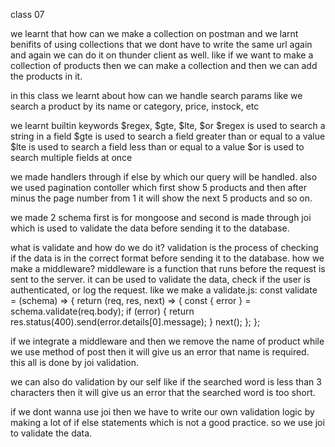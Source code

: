 class 07


we learnt that how can we make a collection on postman and we larnt benifits of using collections that we dont have to write the same url again and again
we can do it on thunder client as well. like if we want to make a collection of products then we can make a collection and then we can add the products in it.

in this class we learnt about how can we handle search params 
like we search a product by its name or category, price, instock, etc

we learnt builtin keywords $regex, $gte, $lte, $or
$regex is used to search a string in a field
$gte is used to search a field greater than or equal to a value
$lte is used to search a field less than or equal to a value
$or is used to search multiple fields at once

we made handlers through if else by which our query will be handled.
also we used pagination contoller which first show 5 products and then after minus the page number from 1 it will show the next 5 products and so on. 

we made 2 schema first is for mongoose and second is made through joi which is used to validate the data before sending it to the database.

what is validate and how do we do it?
validation is the process of checking if the data is in the correct format before sending it to the database.
how we make a middleware?
middleware is a function that runs before the request is sent to the server. it can be used to validate the data, check if the user is authenticated, or log the request. like we make a validate.js:
const validate = (schema) => {
  return (req, res, next) => {
    const { error } = schema.validate(req.body);
    if (error) {
      return res.status(400).send(error.details[0].message);
    }
    next();
  };
};

if we integrate a middleware and then we remove the name of product while we use method of post then it will give us an error that name is required. this all is done by joi validation.

we can also do validation by our self  like if the searched word is less than 3 characters then it will give us an error that the searched word is too short.

if we dont wanna use joi then we have to write our own validation logic by making a lot of if else statements which is not a good practice. so we use joi to validate the data.